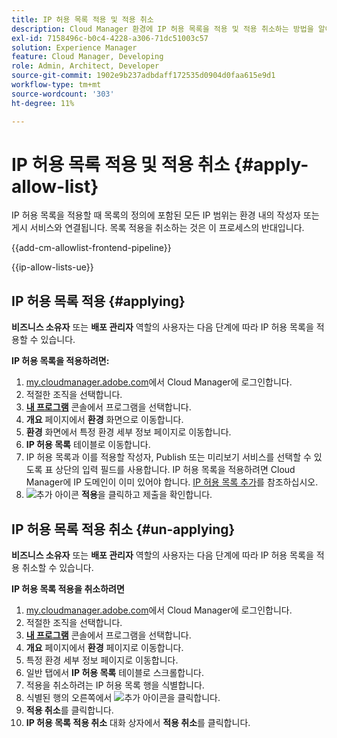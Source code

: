 ```yaml
---
title: IP 허용 목록 적용 및 적용 취소
description: Cloud Manager 환경에 IP 허용 목록을 적용 및 적용 취소하는 방법을 알아봅니다.
exl-id: 7158496c-b0c4-4228-a306-71dc51003c57
solution: Experience Manager
feature: Cloud Manager, Developing
role: Admin, Architect, Developer
source-git-commit: 1902e9b237adbdaff172535d0904d0faa615e9d1
workflow-type: tm+mt
source-wordcount: '303'
ht-degree: 11%

---
```



# IP 허용 목록 적용 및 적용 취소 {#apply-allow-list}

IP 허용 목록을 적용할 때 목록의 정의에 포함된 모든 IP 범위는 환경 내의 작성자 또는 게시 서비스와 연결됩니다. 목록 적용을 취소하는 것은 이 프로세스의 반대입니다.

{{add-cm-allowlist-frontend-pipeline}}

{{ip-allow-lists-ue}}

## IP 허용 목록 적용 {#applying}

**비즈니스 소유자** 또는 **배포 관리자** 역할의 사용자는 다음 단계에 따라 IP 허용 목록을 적용할 수 있습니다.

**IP 허용 목록을 적용하려면:**

1. [my.cloudmanager.adobe.com](https://my.cloudmanager.adobe.com/)에서 Cloud Manager에 로그인합니다.
1. 적절한 조직을 선택합니다.
1. **[내 프로그램](/help/implementing/cloud-manager/navigation.md#my-programs)** 콘솔에서 프로그램을 선택합니다.
1. **개요** 페이지에서 **환경** 화면으로 이동합니다.
1. **환경** 화면에서 특정 환경 세부 정보 페이지로 이동합니다.
1. **IP 허용 목록** 테이블로 이동합니다.
1. IP 허용 목록과 이를 적용할 작성자, Publish 또는 미리보기 서비스를 선택할 수 있도록 표 상단의 입력 필드를 사용합니다.
IP 허용 목록을 적용하려면 Cloud Manager에 IP 도메인이 이미 있어야 합니다. [IP 허용 목록 추가](/help/implementing/cloud-manager/ip-allow-lists/add-ip-allow-lists.md)를 참조하십시오.
1. ![추가 아이콘](https://spectrum.adobe.com/static/icons/workflow_18/Smock_Add_18_N.svg) **적용**&#x200B;을 클릭하고 제출을 확인합니다.

## IP 허용 목록 적용 취소 {#un-applying}

**비즈니스 소유자** 또는 **배포 관리자** 역할의 사용자는 다음 단계에 따라 IP 허용 목록을 적용 취소할 수 있습니다.

**IP 허용 목록 적용을 취소하려면**

1. [my.cloudmanager.adobe.com](https://my.cloudmanager.adobe.com/)에서 Cloud Manager에 로그인합니다.
1. 적절한 조직을 선택합니다.
1. **[내 프로그램](/help/implementing/cloud-manager/navigation.md#my-programs)** 콘솔에서 프로그램을 선택합니다.
1. **개요** 페이지에서 **환경** 페이지로 이동합니다.
1. 특정 환경 세부 정보 페이지로 이동합니다.
1. 일반 탭에서 **IP 허용 목록** 테이블로 스크롤합니다.
1. 적용을 취소하려는 IP 허용 목록 행을 식별합니다.
1. 식별된 행의 오른쪽에서 ![추가 아이콘](https://spectrum.adobe.com/static/icons/workflow_18/Smock_More_18_N.svg)을 클릭합니다.
1. **적용 취소**&#x200B;를 클릭합니다.
1. **IP 허용 목록 적용 취소** 대화 상자에서 **적용 취소**&#x200B;를 클릭합니다.
